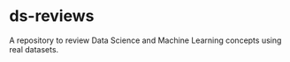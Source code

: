 # ds-reviews
A repository to review Data Science and Machine Learning concepts using real datasets.
